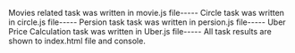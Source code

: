 Movies related task was written in movie.js file-----
Circle task was written in circle.js file-----
Persion task task was written in persion.js file-----
Uber Price Calculation task was written in Uber.js file-----
All task results are shown to index.html file and console.
